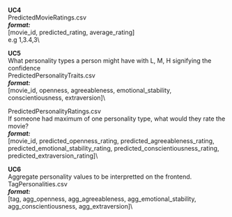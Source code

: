 **UC4**\
PredictedMovieRatings.csv\
***format:***\
[movie_id, predicted_rating, average_rating]\
e.g 1,3.4,3\

**UC5**\
What personality types a person might have with L, M, H signifying the confidence\
PredictedPersonalityTraits.csv\
***format:***\
[movie_id, openness, agreeableness, emotional_stability, conscientiousness, extraversion]\

PredictedPersonalityRatings.csv\
If someone had maximum of one personality type, what would they rate the movie?\
***format:***\
[movie_id, predicted_openness_rating, predicted_agreeableness_rating, predicted_emotional_stability_rating, predicted_conscientiousness_rating, predicted_extraversion_rating]\

**UC6**\
Aggregate personality values to be interpretted on the frontend.\
TagPersonalities.csv\
***format:***\
[tag, agg_openness, agg_agreeableness, agg_emotional_stability, agg_conscientiousness, agg_extraversion]\
